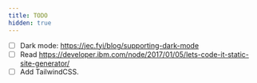 ```yaml
---
title: TODO
hidden: true
---
```


- [ ] Dark mode: https://jec.fyi/blog/supporting-dark-mode
- [ ] Read https://developer.ibm.com/node/2017/01/05/lets-code-it-static-site-generator/
- [ ] Add TailwindCSS.

